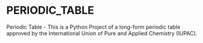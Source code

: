 # PERIODIC_TABLE
Periodic Table - This is a Python Project of a long-form periodic table approved by the International Union of Pure and Applied Chemistry (IUPAC).
